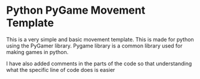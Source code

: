 # Python PyGame Movement Template

This is a very simple and basic movement template. This is made for python using the PyGamer library. Pygame library is a common library used for making games in 
python.

I have also added comments in the parts of the code so that understanding what the specific line of code does is easier
